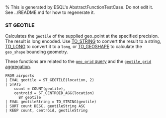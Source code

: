 % This is generated by ESQL's AbstractFunctionTestCase. Do not edit it. See ../README.md for how to regenerate it.

### ST GEOTILE
Calculates the `geotile` of the supplied geo_point at the specified precision.
The result is long encoded. Use [TO_STRING](#esql-to_string) to convert the result to a string,
[TO_LONG](#esql-to_long) to convert it to a `long`, or [TO_GEOSHAPE](esql-to_geoshape) to calculate
the `geo_shape` bounding geometry.

These functions are related to the [`geo_grid` query](https://www.elastic.co/docs/reference/query-languages/query-dsl/query-dsl-geo-grid-query)
and the [`geotile_grid` aggregation](https://www.elastic.co/docs/reference/aggregations/search-aggregations-bucket-geotilegrid-aggregation).

```esql
FROM airports
| EVAL geotile = ST_GEOTILE(location, 2)
| STATS
    count = COUNT(geotile),
    centroid = ST_CENTROID_AGG(location)
      BY geotile
| EVAL geotileString = TO_STRING(geotile)
| SORT count DESC, geotileString ASC
| KEEP count, centroid, geotileString
```
